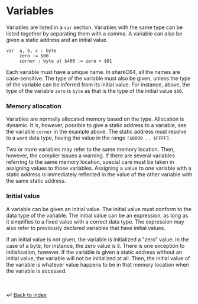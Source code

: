 # Variables
Variables are listed in a `var` section. Variables with the same type can
be listed together by separating them with a comma.
A variable can also be given a static address and an initial value.
```
var  a, b, c : byte
     zero := $00
     corner : byte at $400 := zero + $01
```

Each variable must have a unique name. In sharkC64, all the names are case-sensitive.
The type of the variable must also be given, unless the type of the variable 
can be inferred from its initial value. For instance, above, the type of the
variable `zero` is `byte` as that is the type of the initial value `$00`.


### Memory allocation
Variables are normally allocated memory based on the type. Allocation is dynamic.
It is, however, possible to give a static address to a variable,
see the variable `corner` in the example above.
The static address must resolve to a `word` data type, having the value in the range `[$0000 .. $FFFF]`.

Two or more variables may refer to the same memory location. Then, however, the compiler issues a warning.
If there are several variables referring to the same memory location,
special care must be taken in assigning values to those variables.
Assigning a value to one variable with a static address is immediately reflected
in the value of the other variable with the same static address.


### Initial value
A variable can be given an initial value. The initial value must conform to
the data type of the variable. The initial value can be an expression, as long as it
simplifies to a fixed value with a correct data type. The expression may also
refer to previously declared variables that have initial values.

If an initial value is not given, the variable is initialized a "zero" value. 
In the case of a byte, for instance, the zero value is `0`.
There is one exception to initialization, however. If the variable is given 
a static address without an initial value, the variable will not be initialized at all.
Then, the initial value of the variable is whatever value happens to be in that
memory location when the variable is accessed.

<br /><br />
:leftwards_arrow_with_hook: [Back to index](../../index.md)
